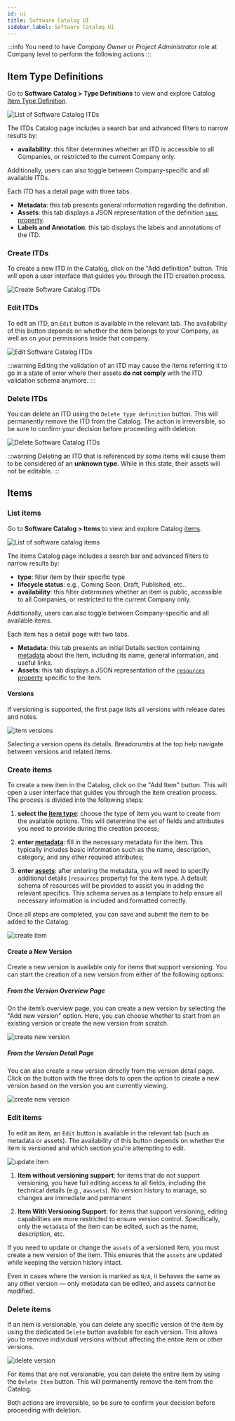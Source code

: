 ```yaml
---
id: ui
title: Software Catalog UI
sidebar_label: Software Catalog UI
---
```


:::info
You need to have *Company Owner* or *Project Administrator* role at Company level to perform the following actions
:::

## Item Type Definitions

Go to **Software Catalog > Type Definitions** to view and explore Catalog [Item Type Definition](/products/software-catalog/basic-concepts/10_items-types.md).

![List of Software Catalog ITDs](./img/software-catalog-itd-list.png)

The ITDs Catalog page includes a search bar and advanced filters to narrow results by:

- **availability**: this filter determines whether an ITD is accessible to all Companies, or restricted to the current Company only.

Additionally, users can also toggle between Company-specific and all available ITDs.

Each ITD has a detail page with three tabs.

- **Metadata**: this tab presents general information regarding the definition.
- **Assets**: this tab displays a JSON representation of the definition [`spec` property](/products/software-catalog/items-manifest/overview.md#item-type-definition).
- **Labels and Annotation**: this tab displays the labels and annotations of the ITD.

### Create ITDs

To create a new ITD in the Catalog, click on the "Add definition" button. This will open a user interface that guides you through the ITD creation process.

![Create Software Catalog ITDs](./img/software-catalog-create-itd.png)

### Edit ITDs

To edit an ITD, an `Edit` button is available in the relevant tab. The availability of this button depends on whether the item belongs to your Company, as well as on your permissions inside that company.

![Edit Software Catalog ITDs](./img/software-catalog-edit-itd.png)

:::warning
Editing the validation of an ITD may cause the items referring it to go in a state of error where their assets **do not comply** with the ITD validation schema anymore.
:::

### Delete ITDs

You can delete an ITD using the `Delete type definition` button. This will permanently remove the ITD from the Catalog. The action is irreversible, so be sure to confirm your decision before proceeding with deletion.

![Delete Software Catalog ITDs](./img/software-catalog-delete-itd.png)

:::warning
Deleting an ITD that is referenced by some items will cause them to be considered of an **unknown type**. While in this state, their assets will not be editable.
:::

## Items

### List items

Go to **Software Catalog > Items** to view and explore Catalog [items](/products/software-catalog/basic-concepts/05_items-data-structure.md).

![List of software catalog items](./img/software-catalog-overview.png)

The items Catalog page includes a search bar and advanced filters to narrow results by:

- **type**: filter item by their specific type
- **lifecycle status**: e.g., Coming Soon, Draft, Published, etc..
- **availability**: this filter determines whether an item is public, accessible to all Companies, or restricted to the current Company only.

Additionally, users can also toggle between Company-specific and all available items.

Each item has a detail page with two tabs.

- **Metadata**: this tab presents an initial Details section containing [metadata](/products/software-catalog/basic-concepts/05_items-data-structure.md) about the item, including its name, general information, and useful links.
- **Assets**: this tab displays a JSON representation of the [`resources` property](/products/software-catalog/items-manifest/overview.md) specific to the item.

#### Versions

If versioning is supported, the first page lists all versions with release dates and notes.

![item versions](./img/version-overview.png)

Selecting a version opens its details. Breadcrumbs at the top help navigate between versions and related items.

### Create items

To create a new item in the Catalog, click on the "Add Item" button. This will open a user interface that guides you through the item creation process. The process is divided into the following steps:

1. **select the [item type](/products/software-catalog/basic-concepts/10_items-types.md)**: choose the type of item you want to create from the available options. This will determine the set of fields and attributes you need to provide during the creation process;

2. **enter [metadata](/products/software-catalog/basic-concepts/05_items-data-structure.md)**: fill in the necessary metadata for the item. This typically includes basic information such as the name, description, category, and any other required attributes;

3. **enter [assets](/products/software-catalog/items-manifest/overview.md)**: after entering the metadata, you will need to specify additional details (`resources` property) for the item type. A default schema of resources will be provided to assist you in adding the relevant specifics. This schema serves as a template to help ensure all necessary information is included and formatted correctly.

Once all steps are completed, you can save and submit the item to be added to the Catalog.

![create item](./img/software-catalog-create-item.png)

#### Create a New Version

Create a new version is available only for items that support versioning. You can start the creation of a new version from either of the following options:

##### From the Version Overview Page

On the item’s overview page, you can create a new version by selecting the "Add new version" option. Here, you can choose whether to start from an existing version or create the new version from scratch.

![create new version](./img/software-catalog-create-new-version.png)

##### From the Version Detail Page

You can also create a new version directly from the version detail page. Click on the button with the three dots to open the option to create a new version based on the version you are currently viewing.

![create new version](./img/software-catalog-create-version-from-this.png)

### Edit items

To edit an item, an `Edit` button is available in the relevant tab (such as metadata or assets). The availability of this button depends on whether the item is versioned and which section you're attempting to edit.

![update item](./img/update-item.png)

1. **Item without versioning support**: for items that do not support versioning, you have full editing access to all fields, including the technical details (e.g., a`assets`). No version history to manage, so changes are immediate and permanent

2. **Item With Versioning Support**: for items that support versioning, editing capabilities are more restricted to ensure version control. Specifically, only the `metadata` of the item can be edited, such as the name, description, etc.

If you need to update or change the `assets` of a versioned item, you must create a new version of the item. This ensures that the `assets` are updated while keeping the version history intact.

Even in cases where the version is marked as `N/A`, it behaves the same as any other version — only metadata can be edited, and assets cannot be modified.

### Delete items

If an item is versionable, you can delete any specific version of the item by using the dedicated `Delete` button available for each version. This allows you to remove individual versions without affecting the entire item or other versions.

![delete version](./img/delete-version.png)

For items that are not versionable, you can delete the entire item by using the `Delete Item` button. This will permanently remove the item from the Catalog.

Both actions are irreversible, so be sure to confirm your decision before proceeding with deletion.
